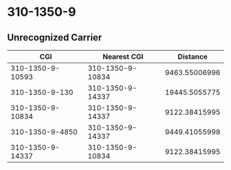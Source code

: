 # 310-1350-9
## Unrecognized Carrier


| CGI | Nearest CGI | Distance |
|-----|-------------|----------|
| 310-1350-9-10593 | 310-1350-9-10834 | 9463.55006996 |
| 310-1350-9-130 | 310-1350-9-14337 | 19445.5055775 |
| 310-1350-9-10834 | 310-1350-9-14337 | 9122.38415995 |
| 310-1350-9-4850 | 310-1350-9-14337 | 9449.41055998 |
| 310-1350-9-14337 | 310-1350-9-10834 | 9122.38415995 |
